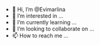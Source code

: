 - 👋 Hi, I’m @Evimarlina
- 👀 I’m interested in ...
- 🌱 I’m currently learning ...
- 💞️ I’m looking to collaborate on ...
- 📫 How to reach me ...

<!---
Evimarlina/Evimarlina is a ✨ special ✨ repository because its `README.md` (this file) appears on your GitHub profile.
You can click the Preview link to take a look at your changes.
--->

